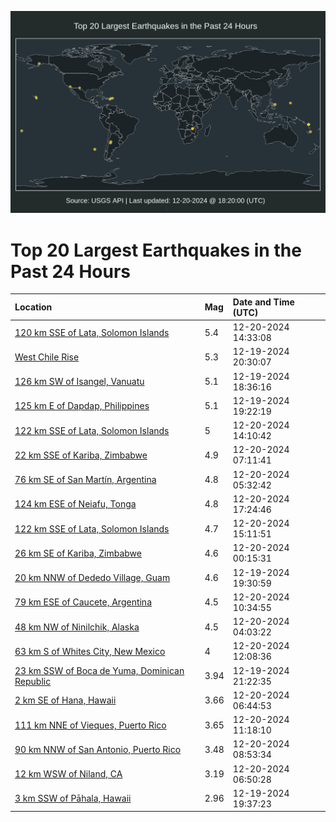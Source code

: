 ![Map](./map.png)

# Top 20 Largest Earthquakes in the Past 24 Hours

| Location | Mag | Date and Time (UTC) |
|:---|:---|:---|
| [120 km SSE of Lata, Solomon Islands](https://earthquake.usgs.gov/earthquakes/eventpage/us7000p0b5) | 5.4 | 12-20-2024 14:33:08 |
| [West Chile Rise](https://earthquake.usgs.gov/earthquakes/eventpage/us7000p05e) | 5.3 | 12-19-2024 20:30:07 |
| [126 km SW of Isangel, Vanuatu](https://earthquake.usgs.gov/earthquakes/eventpage/us7000p04r) | 5.1 | 12-19-2024 18:36:16 |
| [125 km E of Dapdap, Philippines](https://earthquake.usgs.gov/earthquakes/eventpage/us7000p04x) | 5.1 | 12-19-2024 19:22:19 |
| [122 km SSE of Lata, Solomon Islands](https://earthquake.usgs.gov/earthquakes/eventpage/us7000p0b2) | 5 | 12-20-2024 14:10:42 |
| [22 km SSE of Kariba, Zimbabwe](https://earthquake.usgs.gov/earthquakes/eventpage/us7000p08s) | 4.9 | 12-20-2024 07:11:41 |
| [76 km SE of San Martín, Argentina](https://earthquake.usgs.gov/earthquakes/eventpage/us7000p08b) | 4.8 | 12-20-2024 05:32:42 |
| [124 km ESE of Neiafu, Tonga](https://earthquake.usgs.gov/earthquakes/eventpage/us7000p0f9) | 4.8 | 12-20-2024 17:24:46 |
| [122 km SSE of Lata, Solomon Islands](https://earthquake.usgs.gov/earthquakes/eventpage/us7000p0ck) | 4.7 | 12-20-2024 15:11:51 |
| [26 km SE of Kariba, Zimbabwe](https://earthquake.usgs.gov/earthquakes/eventpage/us7000p06l) | 4.6 | 12-20-2024 00:15:31 |
| [20 km NNW of Dededo Village, Guam](https://earthquake.usgs.gov/earthquakes/eventpage/us7000p051) | 4.6 | 12-19-2024 19:30:59 |
| [79 km ESE of Caucete, Argentina](https://earthquake.usgs.gov/earthquakes/eventpage/us7000p0a0) | 4.5 | 12-20-2024 10:34:55 |
| [48 km NW of Ninilchik, Alaska](https://earthquake.usgs.gov/earthquakes/eventpage/ak024gb66mji) | 4.5 | 12-20-2024 04:03:22 |
| [63 km S of Whites City, New Mexico](https://earthquake.usgs.gov/earthquakes/eventpage/tx2024yxse) | 4 | 12-20-2024 12:08:36 |
| [23 km SSW of Boca de Yuma, Dominican Republic](https://earthquake.usgs.gov/earthquakes/eventpage/pr2024354000) | 3.94 | 12-19-2024 21:22:35 |
| [2 km SE of Hana, Hawaii](https://earthquake.usgs.gov/earthquakes/eventpage/hv74571437) | 3.66 | 12-20-2024 06:44:53 |
| [111 km NNE of Vieques, Puerto Rico](https://earthquake.usgs.gov/earthquakes/eventpage/pr2024355001) | 3.65 | 12-20-2024 11:18:10 |
| [90 km NNW of San Antonio, Puerto Rico](https://earthquake.usgs.gov/earthquakes/eventpage/pr2024355000) | 3.48 | 12-20-2024 08:53:34 |
| [12 km WSW of Niland, CA](https://earthquake.usgs.gov/earthquakes/eventpage/ci40825583) | 3.19 | 12-20-2024 06:50:28 |
| [3 km SSW of Pāhala, Hawaii](https://earthquake.usgs.gov/earthquakes/eventpage/hv74570997) | 2.96 | 12-19-2024 19:37:23 |
